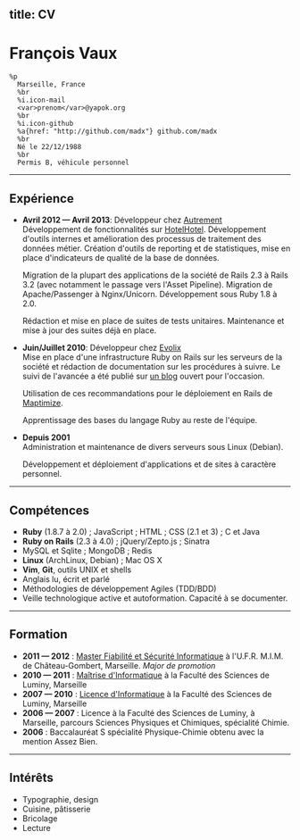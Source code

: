 title: CV
---

François Vaux
=============

``` #haml
%p
  Marseille, France
  %br
  %i.icon-mail
  <var>prenom</var>@yapok.org
  %br
  %i.icon-github
  %a{href: "http://github.com/madx"} github.com/madx
  %br
  Né le 22/12/1988
  %br
  Permis B, véhicule personnel
```

---

Expérience
----------

*   **Avril 2012 — Avril 2013**: Développeur chez [Autrement][]<br />
    Développement de fonctionnalités sur [HotelHotel][]. Développement d'outils
    internes et amélioration des processus de traitement des données métier.
    Création d'outils de reporting et de statistiques, mise en place
    d'indicateurs de qualité de la base de données.

    Migration de la plupart des applications de la société de Rails 2.3 à Rails
    3.2 (avec notamment le passage vers l'Asset Pipeline). Migration de
    Apache/Passenger à Nginx/Unicorn. Développement sous Ruby 1.8 à 2.0.

    Rédaction et mise en place de suites de tests unitaires. Maintenance et
    mise à jour des suites déjà en place.

*   **Juin/Juillet 2010**: Développeur chez [Evolix][]<br />
    Mise en place d'une infrastructure Ruby on Rails sur les serveurs de la
    société et rédaction de documentation sur les procédures à suivre.
    Le suivi de l'avancée a été publié sur [un blog][evolix:blog] ouvert pour l'occasion.

    Utilisation de ces recommandations pour le déploiement en Rails de [Maptimize][].

    Apprentissage des bases du langage Ruby au reste de l'équipe.

*   **Depuis 2001**<br />
    Administration et maintenance de divers serveurs sous Linux (Debian).

    Développement et déploiement d'applications et de sites à caractère personnel.

---

Compétences
-----------

* **Ruby** (1.8.7 à 2.0) ; JavaScript ; HTML ; CSS (2.1 et 3) ; C et
  Java
* **Ruby on Rails** (2.3 à 4.0) ; jQuery/Zepto.js ; Sinatra
* MySQL et Sqlite ; MongoDB ; Redis
* **Linux** (ArchLinux, Debian) ; Mac OS X
* **Vim**, **Git**, outils UNIX et shells
* Anglais lu, écrit et parlé
* Méthodologies de développement Agiles (TDD/BDD)
* Veille technologique active et autoformation. Capacité à se documenter.

---

Formation
---------

* **2011 — 2012** : [Master Fiabilité et Sécurité Informatique][fsi] à l'U.F.R.
  M.I.M. de Château-Gombert, Marseille.
  *Major de promotion*
* **2010 — 2011** : [Maîtrise d'Informatique][m1] à la Faculté des Sciences de Luminy, Marseille
* **2007 — 2010** : [Licence d'Informatique][l3] à la Faculté des Sciences de Luminy, Marseille
* **2006 — 2007** : Licence à la Faculté des Sciences de Luminy, à Marseille,
  parcours Sciences Physiques et Chimiques, spécialité Chimie.
* **2006** : Baccalauréat S spécialité Physique-Chimie obtenu avec la mention
  Assez Bien.

---

Intérêts
--------

* Typographie, design
* Cuisine, pâtisserie
* Bricolage
* Lecture

[Autrement]: http://hotelhotel.com/
[HotelHotel]: http://hotelhotel.com/
[Evolix]: http://evolix.fr/
[evolix:blog]: http://madx.evolix.net/
[Maptimize]: http://maptimize.com/

[fsi]: http://masterinfo.univ-mrs.fr/FSI.html
[m1]: http://masterinfo.univ-mrs.fr/M1.html
[l3]: http://formations.univ-amu.fr/ME3SIN.html
